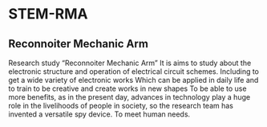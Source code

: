 # STEM-RMA
## Reconnoiter Mechanic Arm ##
Research study “Reconnoiter Mechanic Arm” It is aims to study about the electronic structure and operation of electrical circuit schemes.
Including to get a wide variety of electronic works Which can be applied in daily life and to train to be creative and create works in new shapes
To be able to use more benefits, as in the present day, advances in technology play a huge role in the livelihoods of people in society, so the research 
team has invented a versatile spy device. To meet human needs. 
